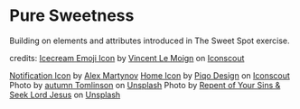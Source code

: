 <h1>Pure Sweetness</h1>

<p>Building on elements and attributes introduced in The Sweet Spot exercise.</p>

credits: <a href="https://iconscout.com/icons/icecream" target="_blank">Icecream Emoji Icon</a> by <a href="https://iconscout.com/contributors/vincent-le-moign">Vincent Le Moign</a> on <a href="https://iconscout.com">Iconscout</a>

<a href="https://iconscout.com/icons/notification" target="_blank">Notification Icon</a> by <a href="https://iconscout.com/contributors/rengised" target="_blank">Alex Martynov</a>
<a href="https://iconscout.com/icons/home" target="_blank">Home Icon</a> by <a href="https://iconscout.com/contributors/piqodesign">Piqo Design</a> on <a href="https://iconscout.com">Iconscout</a>
Photo by <a href="https://unsplash.com/@autumngt?utm_source=unsplash&utm_medium=referral&utm_content=creditCopyText">autumn Tomlinson</a> on <a href="https://unsplash.com/collections/3314919/happiness-is...?utm_source=unsplash&utm_medium=referral&utm_content=creditCopyText">Unsplash</a>
Photo by <a href="https://unsplash.com/@alexharvey?utm_source=unsplash&utm_medium=referral&utm_content=creditCopyText">Repent of Your Sins & Seek Lord Jesus</a> on <a href="https://unsplash.com/collections/9906484/engaging-people?utm_source=unsplash&utm_medium=referral&utm_content=creditCopyText">Unsplash</a>
  